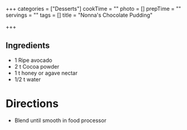 +++
categories = ["Desserts"]
cookTime = ""
photo = []
prepTime = ""
servings = ""
tags = []
title = "Nonna's Chocolate Pudding"

+++
## Ingredients

* 1 Ripe avocado
* 2 t Cocoa powder
* 1 t honey or agave nectar
* 1/2 t water

# Directions

* Blend until smooth in food processor
